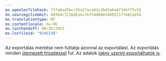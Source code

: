 ```yaml
---
ms.openlocfilehash: 717a0ed5bcc55a17aca81c1bd2a0a6f34bf75c55
ms.sourcegitcommit: 49394c7216db1ec7b754db6014b651177e82ae5b
ms.translationtype: MT
ms.contentlocale: hu-HU
ms.lasthandoff: 08/10/2022
ms.locfileid: "9245238"
---
```

Az exportálás mentése nem futtatja azonnal az exportálást. Az exportálás minden [ütemezett frissítéssel](../schedule-refresh.md) fut. Az adatok [igény szerint exportálhatók is](../export-destinations.md#run-exports-on-demand).